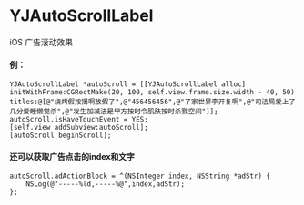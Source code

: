 # YJAutoScrollLabel
iOS 广告滚动效果

#### 例：
    YJAutoScrollLabel *autoScroll = [[YJAutoScrollLabel alloc] initWithFrame:CGRectMake(20, 100, self.view.frame.size.width - 40, 50) titles:@[@"烧烤假按揭啊放假了",@"456456456",@"了家世界李开复啊",@"司法局爱上了几分爱睡懒觉杀",@"发生加减法是甲方按时令肌肤按时杀戮空间"]];
    autoScroll.isHaveTouchEvent = YES;
    [self.view addSubview:autoScroll];
    [autoScroll beginScroll];
    
#### 还可以获取广告点击的index和文字
    autoScroll.adActionBlock = ^(NSInteger index, NSString *adStr) {
        NSLog(@"-----%ld,-----%@",index,adStr);
    };

